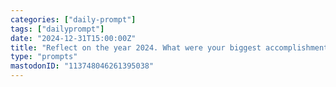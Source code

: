 ```yaml
---
categories: ["daily-prompt"]
tags: ["dailyprompt"]
date: "2024-12-31T15:00:00Z"
title: "Reflect on the year 2024. What were your biggest accomplishments, challenges, and lessons learned?"
type: "prompts"
mastodonID: "113748046261395038"
---
```

